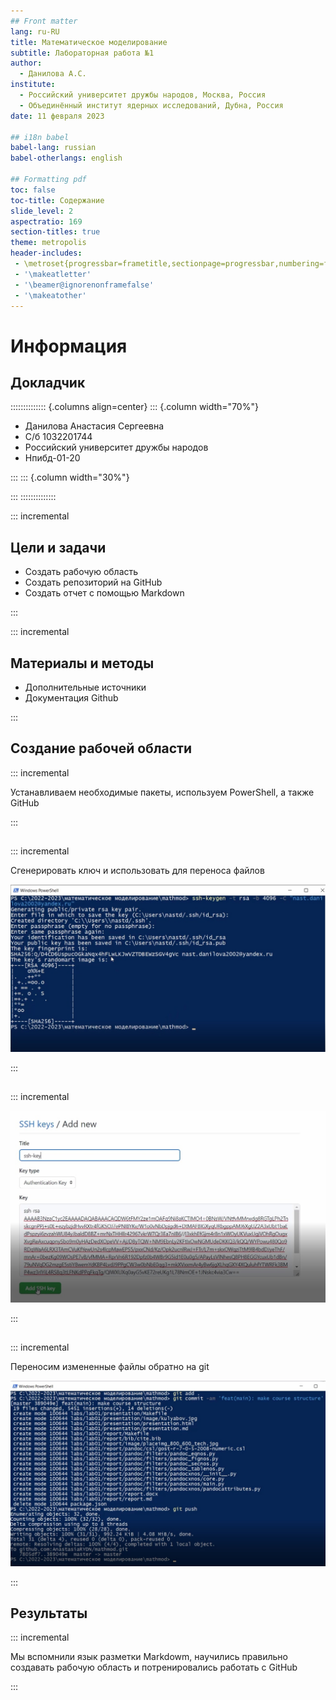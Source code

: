 ```yaml
---
## Front matter
lang: ru-RU
title: Математическое моделирование
subtitle: Лабораторная работа №1
author:
  - Данилова А.С.
institute:
  - Российский университет дружбы народов, Москва, Россия
  - Объединённый институт ядерных исследований, Дубна, Россия
date: 11 февраля 2023

## i18n babel
babel-lang: russian
babel-otherlangs: english

## Formatting pdf
toc: false
toc-title: Содержание
slide_level: 2
aspectratio: 169
section-titles: true
theme: metropolis
header-includes:
 - \metroset{progressbar=frametitle,sectionpage=progressbar,numbering=fraction}
 - '\makeatletter'
 - '\beamer@ignorenonframefalse'
 - '\makeatother'
---
```


# Информация

## Докладчик

:::::::::::::: {.columns align=center}
::: {.column width="70%"}

  * Данилова Анастасия Сергеевна
  * С/б 1032201744
  * Российский университет дружбы народов
  * Нпибд-01-20

:::
::: {.column width="30%"}

:::
::::::::::::::

::: incremental

## Цели и задачи

-	Создать рабочую область
- Создать репозиторий на GitHub
-	Создать отчет с помощью Markdown

:::

::: incremental

## Материалы и методы

- Дополнительные источники
- Документация Github

:::

## Создание рабочей области

::: incremental

Устанавливаем необходимые пакеты, используем PowerShell, а также GitHub


:::

##
::: incremental

Сгенерировать ключ и использовать для переноса файлов

![](image/4im.jpg)

:::
##

::: incremental

![](image/6im.jpg)

:::

##
::: incremental

Переносим измененные файлы обратно на git

![](image/9im.jpg)


:::

## Результаты

::: incremental

Мы вспомнили язык разметки Markdowm, научились правильно создавать рабочую область и потренировались работать с GitHub

:::

